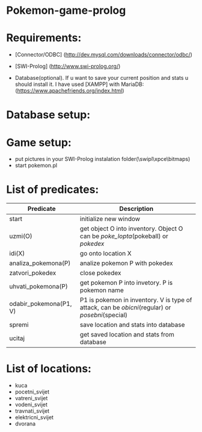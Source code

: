 # Pokemon-game-prolog

# Requirements:

  - [Connector/ODBC] (http://dev.mysql.com/downloads/connector/odbc/) 
  
  - [SWI-Prolog] (http://www.swi-prolog.org/)
  
  - Database(optional). If u want to save your current position and stats u should install it. I have used [XAMPP] with MariaDB:        (https://www.apachefriends.org/index.html)
 
# Database setup:

# Game setup:
 - put pictures in your SWI-Prolog instalation folder(\swipl\xpce\bitmaps)
 - start pokemon.pl

# List of predicates: 
| Predicate | Description |
| --------- | ----------- |
| start | initialize new window |
| uzmi(O) | get object O into inventory. Object O can be *poke_lopta*(pokeball) or *pokedex* |
| idi(X) | go onto location X |
| analiza_pokemona(P) | analize pokemon P with pokedex |
| zatvori_pokedex | close pokedex |
| uhvati_pokemona(P) | get pokemon P into invetory. P is pokemon name |
| odabir_pokemona(P1, V) | P1 is pokemon in inventory. V is type of attack, can be *obicni*(regular) or *posebni*(special) |
| spremi | save location and stats into database |
| ucitaj | get saved location and stats from database |

# List of locations:
  - kuca
  - pocetni_svijet
  - vatreni_svijet
  - vodeni_svijet
  - travnati_svijet
  - elektricni_svijet
  - dvorana
  
